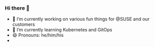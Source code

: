### Hi there 👋

- 🔭 I’m currently working on various fun things for @SUSE and our customers
- 🌱 I’m currently learning Kubernetes and GitOps
- 😄 Pronouns: he/him/his
- 
<!-- - 👯 I’m looking to collaborate on ...
- 🤔 I’m looking for help with ...
- 💬 Ask me about ...
- 📫 How to reach me: ...
- ⚡ Fun fact: ...

-->
